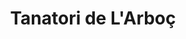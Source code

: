 ---
title: "Tanatori de L'Arboç"
url: /larboc/tanatori-de-larboc/
shop: directores de funerarias
---